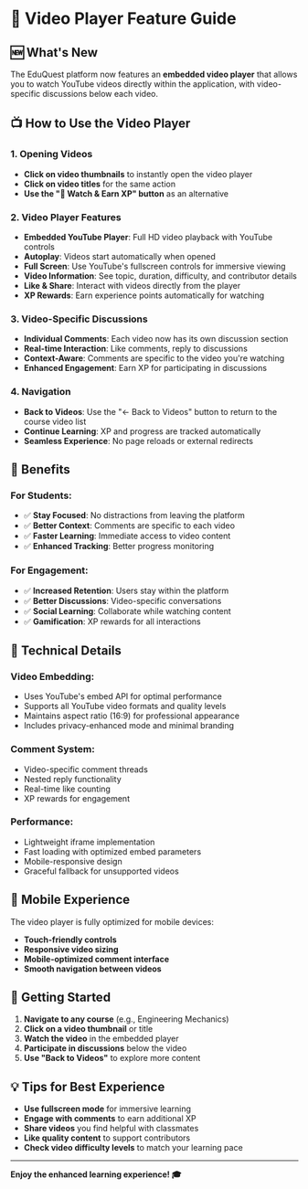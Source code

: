# 🎥 Video Player Feature Guide

## 🆕 What's New

The EduQuest platform now features an **embedded video player** that allows you to watch YouTube videos directly within the application, with video-specific discussions below each video.

## 📺 How to Use the Video Player

### 1. **Opening Videos**
- **Click on video thumbnails** to instantly open the video player
- **Click on video titles** for the same action
- **Use the "🎥 Watch & Earn XP" button** as an alternative

### 2. **Video Player Features**
- **Embedded YouTube Player**: Full HD video playback with YouTube controls
- **Autoplay**: Videos start automatically when opened
- **Full Screen**: Use YouTube's fullscreen controls for immersive viewing
- **Video Information**: See topic, duration, difficulty, and contributor details
- **Like & Share**: Interact with videos directly from the player
- **XP Rewards**: Earn experience points automatically for watching

### 3. **Video-Specific Discussions**
- **Individual Comments**: Each video now has its own discussion section
- **Real-time Interaction**: Like comments, reply to discussions
- **Context-Aware**: Comments are specific to the video you're watching
- **Enhanced Engagement**: Earn XP for participating in discussions

### 4. **Navigation**
- **Back to Videos**: Use the "← Back to Videos" button to return to the course video list
- **Continue Learning**: XP and progress are tracked automatically
- **Seamless Experience**: No page reloads or external redirects

## 🎯 Benefits

### **For Students:**
- ✅ **Stay Focused**: No distractions from leaving the platform
- ✅ **Better Context**: Comments are specific to each video
- ✅ **Faster Learning**: Immediate access to video content
- ✅ **Enhanced Tracking**: Better progress monitoring

### **For Engagement:**
- ✅ **Increased Retention**: Users stay within the platform
- ✅ **Better Discussions**: Video-specific conversations
- ✅ **Social Learning**: Collaborate while watching content
- ✅ **Gamification**: XP rewards for all interactions

## 🔧 Technical Details

### **Video Embedding:**
- Uses YouTube's embed API for optimal performance
- Supports all YouTube video formats and quality levels
- Maintains aspect ratio (16:9) for professional appearance
- Includes privacy-enhanced mode and minimal branding

### **Comment System:**
- Video-specific comment threads
- Nested reply functionality
- Real-time like counting
- XP rewards for engagement

### **Performance:**
- Lightweight iframe implementation
- Fast loading with optimized embed parameters
- Mobile-responsive design
- Graceful fallback for unsupported videos

## 📱 Mobile Experience

The video player is fully optimized for mobile devices:
- **Touch-friendly controls**
- **Responsive video sizing**
- **Mobile-optimized comment interface**
- **Smooth navigation between videos**

## 🚀 Getting Started

1. **Navigate to any course** (e.g., Engineering Mechanics)
2. **Click on a video thumbnail** or title
3. **Watch the video** in the embedded player
4. **Participate in discussions** below the video
5. **Use "Back to Videos"** to explore more content

## 💡 Tips for Best Experience

- **Use fullscreen mode** for immersive learning
- **Engage with comments** to earn additional XP
- **Share videos** you find helpful with classmates
- **Like quality content** to support contributors
- **Check video difficulty levels** to match your learning pace

---

**Enjoy the enhanced learning experience! 🎓**